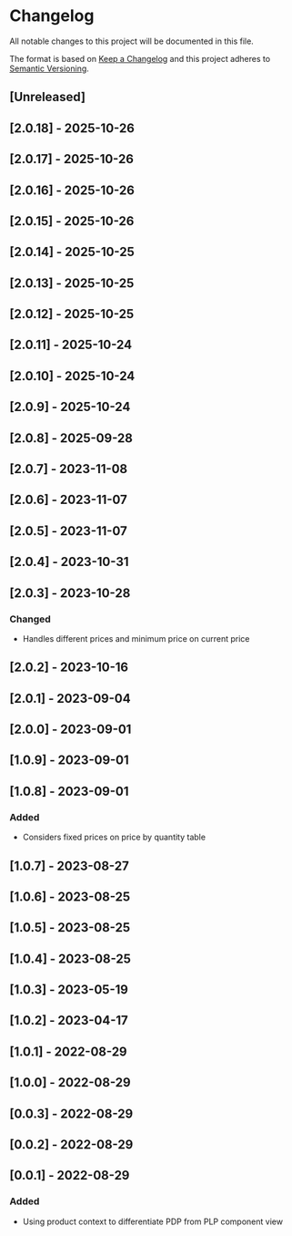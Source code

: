 # Changelog

All notable changes to this project will be documented in this file.

The format is based on [Keep a Changelog](http://keepachangelog.com/en/1.0.0/)
and this project adheres to [Semantic Versioning](http://semver.org/spec/v2.0.0.html).

## [Unreleased]

## [2.0.18] - 2025-10-26

## [2.0.17] - 2025-10-26

## [2.0.16] - 2025-10-26

## [2.0.15] - 2025-10-26

## [2.0.14] - 2025-10-25

## [2.0.13] - 2025-10-25

## [2.0.12] - 2025-10-25

## [2.0.11] - 2025-10-24

## [2.0.10] - 2025-10-24

## [2.0.9] - 2025-10-24

## [2.0.8] - 2025-09-28

## [2.0.7] - 2023-11-08

## [2.0.6] - 2023-11-07

## [2.0.5] - 2023-11-07

## [2.0.4] - 2023-10-31

## [2.0.3] - 2023-10-28

### Changed

- Handles different prices and minimum price on current price

## [2.0.2] - 2023-10-16

## [2.0.1] - 2023-09-04

## [2.0.0] - 2023-09-01

## [1.0.9] - 2023-09-01

## [1.0.8] - 2023-09-01

### Added

- Considers fixed prices on price by quantity table

## [1.0.7] - 2023-08-27

## [1.0.6] - 2023-08-25

## [1.0.5] - 2023-08-25

## [1.0.4] - 2023-08-25

## [1.0.3] - 2023-05-19

## [1.0.2] - 2023-04-17

## [1.0.1] - 2022-08-29

## [1.0.0] - 2022-08-29

## [0.0.3] - 2022-08-29

## [0.0.2] - 2022-08-29

## [0.0.1] - 2022-08-29

### Added

- Using product context to differentiate PDP from PLP component view
